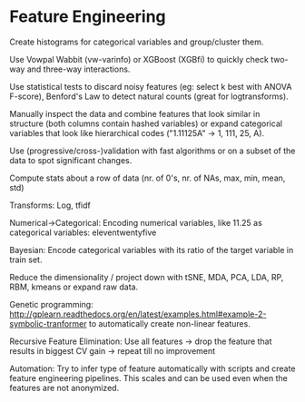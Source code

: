 # Feature Engineering


Create histograms for categorical variables and group/cluster them.

Use Vowpal Wabbit (vw-varinfo) or XGBoost (XGBfi) to quickly check two-way and three-way interactions.

Use statistical tests to discard noisy features (eg: select k best with ANOVA F-score), Benford's Law to detect natural counts (great for logtransforms).

Manually inspect the data and combine features that look similar in structure (both columns contain hashed variables) or expand categorical variables that look like hierarchical codes ("1.11125A" -> 1, 111, 25, A).

Use (progressive/cross-)validation with fast algorithms or on a subset of the data to spot significant changes.

Compute stats about a row of data (nr. of 0's, nr. of NAs, max, min, mean, std)

Transforms: Log, tfidf

Numerical->Categorical: Encoding numerical variables, like 11.25 as categorical variables: eleventwentyfive

Bayesian: Encode categorical variables with its ratio of the target variable in train set.

Reduce the dimensionality / project down with tSNE, MDA, PCA, LDA, RP, RBM, kmeans or expand raw data.

Genetic programming: http://gplearn.readthedocs.org/en/latest/examples.html#example-2-symbolic-tranformer to automatically create non-linear features.

Recursive Feature Elimination: Use all features -> drop the feature that results in biggest CV gain -> repeat till no improvement

Automation: Try to infer type of feature automatically with scripts and create feature engineering pipelines. This scales and can be used even when the features are not anonymized.
